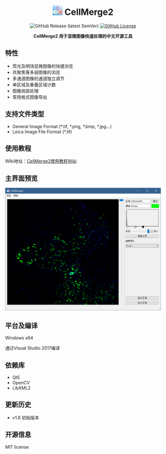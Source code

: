 <div align="center">

<h1 align="center"><img src="https://raw.githubusercontent.com/0CBH0/CellMerge2/main/image/CellMerge2.png"/> CellMerge2</h1>

![GitHub Release (latest SemVer)](https://img.shields.io/github/v/release/0CBH0/CellMerge2?style=flat-square)
[![GitHub License](https://img.shields.io/github/license/0CBH0/CellMerge2?style=flat-square)](https://github.com/0CBH0/CellMerge2/blob/main/LICENSE)

</div>

<div align="center"><b>CellMerge2 用于显微图像快速处理的中文开源工具</b></div>

## 特性
- 荧光及明场显微图像的快捷浏览
- 共聚焦等多层图像的浏览
- 多通道图像的通道独立调节
- 单区域及重叠区域计数
- 图像局部处理
- 常用格式图像导出

## 支持文件类型
- General Image Format (*.tif, *.png, *.bmp, *.jpg...)
- Leica Image File Format (*.lif)

## 使用教程
WIki地址：[CellMerge2使用教程Wiki](https://github.com/0CBH0/CellMerge2/wiki)

## 主界面预览
![Overview of CellMerge2](https://raw.githubusercontent.com/0CBH0/CellMerge2/main/image/main_view.png)

## 平台及编译
Windows x64

通过Visual Studio 2017编译

## 依赖库
- Qt5
- OpenCV
- LibXML2

## 更新历史
- v1.8 初始版本

## 开源信息
MIT license
